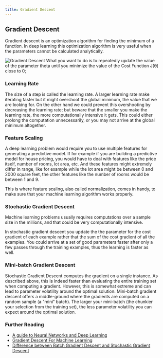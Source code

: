 ```yaml
---
title: Gradient Descent
---
```

## Gradient Descent

Gradient descent is an optimization algorithm for finding the minimum of a function. In deep learning this optimization algorithm is very useful when the parameters cannot be calculated analytically.

![Gradient Descent](https://upload.wikimedia.org/wikipedia/commons/6/68/Gradient_descent.jpg)
What you want to do is to repeatedly update the value of the parameter theta until you minimize the value of the Cost Function J(θ) close to 0;

### Learning Rate
The size of a step is called the learning rate. A larger learning rate make iterating faster but it might overshoot the global minimum, the value that we are looking for. On the other hand we could prevent this overshooting by decreasing the learning rate; but beware that the smaller you make the learning rate, the more computationally intensive it gets. This could either prolong the computation unnecessarily, or you may not arrive at the global minimum altogether. 

### Feature Scaling
A deep learning problem would require you to use multiple features for generating a predictive model. If for example if you are building a predictive model for house pricing, you would have to deal with features like the price itself, number of rooms, lot area, etc. And these features might extremely differ in range, like for example while the lot area might be between 0 and 2000 square feet, the other features like the number of rooms would be between 1 and 9.

This is where feature scaling, also called normalization, comes in handy, to make sure that your machine learning algorithm works properly. 

### Stochastic Gradient Descent 

Machine learning problems usually requires computations over a sample size in the millions, and that could be very computationally intensive. 

In stochastic gradient descent you update the the parameter for the cost gradient of each example rather that the sum of the cost gradient of all the examples. You could arrive at a set of good parameters faster after only a few passes through the training examples, thus the learning is faster as well. 

### Mini-batch Gradient Descent
Stochastic Gradient Descent computes the gradient on a single instance. As described above, this is indeed faster than evaluating the entire training set when computing a gradient. However, this is somewhat extreme and can lead to parameter volatility around the optimal solution. Mini-batch gradient descent offers a middle-ground where the gradients are computed on a random sample (a "mini" batch). The larger your mini-batch (the chunkier your selection from the training set), the less parameter volatility you can expect around the optimal solution. 

### Further Reading

* [A guide to Neural Networks and Deep Learning](http://neuralnetworksanddeeplearning.com/)
* [Gradient Descent For Machine Learning](https://machinelearningmastery.com/gradient-descent-for-machine-learning/) 
* [Difference between Batch Gradient Descent and Stochastic Gradient Descent](https://towardsdatascience.com/difference-between-batch-gradient-descent-and-stochastic-gradient-descent-1187f1291aa1)
